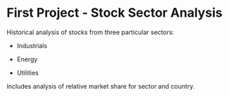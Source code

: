# First Project - Stock Sector Analysis

Historical analysis of stocks from three particular sectors:

- Industrials

- Energy

- Utilities

Includes analysis of relative market share for sector and country.
